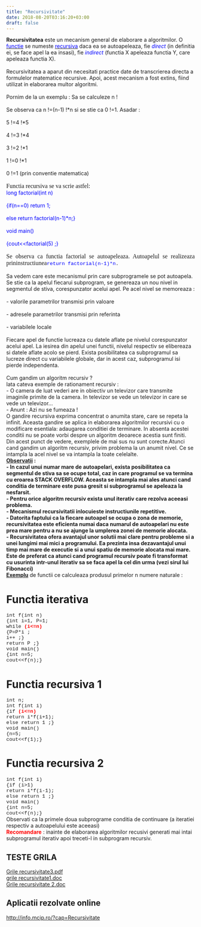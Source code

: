 ```yaml
---
title: "Recursivitate"
date: 2018-08-20T03:16:20+03:00
draft: false
---
```


<html>
  <body>
    <div class="wiki" id="content_view" style="display: block;">
<span style="display: block; font-family: "Times New Roman",serif; font-size: 16px; text-align: justify;"><strong>Recursivitatea</strong> este un mecanism general de elaborare a algoritmilor. O <u><span style="color: #0000ff;">functie</span></u> se numeste <u><span style="color: #0000ff;">recursiva</span></u> daca ea se autoapeleaza, fie <em><span style="color: #0000ff;">direct</span></em> (in definitia ei, se face apel la ea insasi), fie <em><span style="color: #0000ff;">indirect</span></em> (functia X apeleaza functia Y, care apeleaza functia X).</span><br />
<span style="display: block; font-family: "Times New Roman",serif; font-size: 16px; text-align: justify;">Recursivitatea a aparut din necesitati practice date de transcrierea directa a formulelor matematice recursive. Apoi, acest mecanism a fost extins, fiind utilizat in elaborarea multor algoritmi.</span><br />
<span style="display: block; font-family: "Times New Roman",serif; font-size: 16px; text-align: justify;">Pornim de la un exemplu : Sa se calculeze n !</span><br />
<span style="display: block; font-family: "Times New Roman",serif; font-size: 16px; text-align: justify;">Se observa ca n !=(n-1) !*n si se stie ca 0 !=1. Asadar :</span><br />
<span style="display: block; font-family: "Times New Roman",serif; font-size: 16px; text-align: justify;">5 !=4 !*5</span><br />
<span style="display: block; font-family: "Times New Roman",serif; font-size: 16px; text-align: justify;">4 !=3 !*4</span><br />
<span style="display: block; font-family: "Times New Roman",serif; font-size: 16px; text-align: justify;">3 !=2 !*1</span><br />
<span style="display: block; font-family: "Times New Roman",serif; font-size: 16px; text-align: justify;">1 !=0 !*1</span><br />
<span style="display: block; font-family: "Times New Roman",serif; font-size: 16px; text-align: justify;">0 !=1 (prin conventie matematica)</span><br />
<span style="font-family: 'Times New Roman','serif'; font-size: 16px;">Functia recursiva se va scrie astfel:</span><br />
<span style="color: #0000ff; display: block; font-family: "Courier New"; font-size: 13.3333px; text-align: justify;">long factorial(int n)</span><br />
<span style="color: #0000ff; display: block; font-family: "Courier New"; font-size: 13.3333px; text-align: justify;">{if(n==0) return 1;</span><br />
<span style="color: #0000ff; display: block; font-family: "Courier New"; font-size: 13.3333px; text-align: justify;">else return factorial(n-1)*n;}</span><br />
<span style="color: #0000ff; display: block; font-family: "Courier New"; font-size: 13.3333px; text-align: justify;">void main()</span><br />
<span style="color: #0000ff; display: block; font-family: "Courier New"; font-size: 13.3333px; text-align: justify;">{cout&lt;&lt;factorial(5) ;}</span><br />
<span style="display: block; text-align: justify;"><span style="font-family: 'Times New Roman','serif'; font-size: 16px;">Se observa ca functia factorial se autoapeleaza. Autoapelul se realizeaza prininstructiunea</span><span style="color: #0000ff; font-family: 'Courier New'; font-size: 13.3333px;">return factorial(n-1)*n</span><span style="font-family: 'Courier New'; font-size: 13.3333px;">.</span></span><br />
<span style="display: block; font-family: "Times New Roman",serif; font-size: 16px; text-align: justify;">Sa vedem care este mecanismul prin care subprogramele se pot autoapela. Se stie ca la apelul fiecarui subprogram, se genereaza un nou nivel in segmentul de stiva, corespunzator acelui apel. Pe acel nivel se memoreaza :</span><br />
<span style="display: block; font-family: "Times New Roman",serif; font-size: 16px; text-align: justify;">- valorile parametrilor transmisi prin valoare</span><br />
<span style="display: block; font-family: "Times New Roman",serif; font-size: 16px; text-align: justify;">- adresele parametrilor transmisi prin referinta</span><br />
<span style="display: block; font-family: "Times New Roman",serif; font-size: 16px; text-align: justify;">- variabilele locale</span><br />
Fiecare apel de functie lucreaza cu datele aflate pe nivelul corespunzator acelui apel. La iesirea din apelul unei functii, nivelul respectiv se elibereaza si datele aflate acolo se pierd. Exista posibilitatea ca subprogramul sa lucreze direct cu variabilele globale, dar in acest caz, subprogramul isi pierde independenta.<br />
<br />
Cum gandim un algoritm recursiv ?<br />
Iata cateva exemple de rationament recursiv :<br />
- O camera de luat vederi are in obiectiv un televizor care transmite imaginile primite de la camera. In televizor se vede un televizor in care se vede un televizor…<br />
- Anunt : Azi nu se fumeaza !<br />
O gandire recursiva exprima concentrat o anumita stare, care se repeta la infinit. Aceasta gandire se aplica in elaborarea algoritmilor recursivi cu o modificare esentiala: adaugarea conditiei de terminare. In absenta acestei conditii nu se poate vorbi despre un algoritm deoarece acestia sunt finiti. Din acest punct de vedere, exemplele de mai sus nu sunt corecte.Atunci cand gandim un algoritm recursiv, privim problema la un anumit nivel. Ce se intampla la acel nivel se va intampla la toate celelalte.<br />
<strong><u>Observatii</u> :</strong><br />
<strong>- In cazul unui numar mare de autoapelari, exista posibilitatea ca segmentul de stiva sa se ocupe total, caz in care programul se va termina cu eroarea STACK OVERFLOW. Aceasta se intampla mai ales atunci cand conditia de terminare este pusa gresit si subprogramul se apeleaza la nesfarsit.</strong><br />
<strong>- Pentru orice algoritm recursiv exista unul iterativ care rezolva aceeasi problema.</strong><br />
<strong>- Mecanismul recursivitatii inlocuieste instructiunile repetitive.</strong><br />
<strong>- Datorita faptului ca la fiecare autoapel se ocupa o zona de memorie, recursivitatea este eficienta numai daca numarul de autoapelari nu este prea mare pentru a nu se ajunge la umplerea zonei de memorie alocata.</strong><br />
<strong>- Recursivitatea ofera avantajul unor solutii mai clare pentru probleme si a unei lungimi mai mici a programului. Ea prezinta insa dezavantajul unui timp mai mare de executie si a unui spatiu de memorie alocata mai mare. Este de preferat ca atunci cand programul recursiv poate fi transformat cu usurinta intr-unul iterativ sa se faca apel la cel din urma (vezi sirul lui Fibonacci)</strong><br />
<strong><u>Exemplu</u></strong> de functii ce calculeaza produsul primelor n numere naturale :<br />
<h1 id="toc0"><a name="Functia iterativa"></a>Functia iterativa</h1>
 <span style="font-family: 'Courier New'; font-size: 13.3333px;">int f(int n)</span><br />
<span style="font-family: 'Courier New'; font-size: 13.3333px;">{int i=1, P=1;</span><br />
<span style="font-family: 'Courier New'; font-size: 13.3333px;"> while <strong><span style="color: #ff0000;">(i&lt;=n)</span></strong></span><br />
<span style="font-family: 'Courier New'; font-size: 13.3333px;"> {P=P*i ;</span><br />
<span style="font-family: 'Courier New'; font-size: 13.3333px;"> i++ ;}</span><br />
<span style="font-family: 'Courier New'; font-size: 13.3333px;">return P ;}</span><br />
<span style="font-family: 'Courier New'; font-size: 13.3333px;"> void main()</span><br />
<span style="font-family: 'Courier New'; font-size: 13.3333px;">{int n=5;</span><br />
<span style="font-family: 'Courier New'; font-size: 13.3333px;"> cout&lt;&lt;f(n);}</span><br />
<h1 id="toc1"><a name="Functia recursiva 1"></a>Functia recursiva 1</h1>
 <span style="font-family: 'Courier New'; font-size: 13.3333px;">int n;</span><br />
<span style="font-family: 'Courier New'; font-size: 13.3333px;">int f(int i)</span><br />
<span style="font-family: 'Courier New'; font-size: 13.3333px;">{if <strong><span style="color: #ff0000;">(i&lt;=n)</span></strong></span><br />
<span style="font-family: 'Courier New'; font-size: 13.3333px;"> return i*f(i+1);</span><br />
<span style="font-family: 'Courier New'; font-size: 13.3333px;">else return 1 ;}</span><br />
<span style="font-family: 'Courier New'; font-size: 13.3333px;">void main()</span><br />
<span style="font-family: 'Courier New'; font-size: 13.3333px;">{n=5;</span><br />
<span style="font-family: 'Courier New'; font-size: 13.3333px;"> cout&lt;&lt;f(1);}</span><br />
<h1 id="toc2"><a name="Functia recursiva 2"></a>Functia recursiva 2</h1>
 <span style="font-family: 'Courier New'; font-size: 13.3333px;">int f(int i)</span><br />
<span style="font-family: 'Courier New'; font-size: 13.3333px;">{if (i&gt;1)</span><br />
<span style="font-family: 'Courier New'; font-size: 13.3333px;"> return i*f(i-1);</span><br />
<span style="font-family: 'Courier New'; font-size: 13.3333px;">else return 1 ;}</span><br />
<span style="font-family: 'Courier New'; font-size: 13.3333px;">void main()</span><br />
<span style="font-family: 'Courier New'; font-size: 13.3333px;">{int n=5;</span><br />
<span style="font-family: 'Courier New'; font-size: 13.3333px;"> cout&lt;&lt;f(n);}</span><br />
Observati ca la primele doua subprograme conditia de continuare (a iteratiei respectiv a autoapelului este aceeasi)<br />
<strong><span style="color: #ff0000;">Recomandare</span></strong> : inainte de elaborarea algoritmilor recusivi generati mai intai subprogramul iterativ apoi treceti-l in subprogram recursiv.<br />
<h2 id="toc3"><a name="Functia recursiva 2-TESTE GRILA"></a>TESTE GRILA</h2>
 <a href="files/Grile%20recursivitate3.pdf">Grile recursivitate3.pdf</a><br />
<a href="files/grile%20recursivitate1.doc">grile recursivitate1.doc</a><br />
<a href="files/Grile%20recursivitate%202.doc">Grile recursivitate 2.doc</a><br />
<h2 id="toc4"><a name="Functia recursiva 2-Aplicatii rezolvate online"></a><strong>Aplicatii rezolvate online</strong></h2>
 <a class="wiki_link_ext" href="http://info.mcip.ro/?cap=Recursivitate" rel="nofollow">http://info.mcip.ro/?cap=Recursivitate</a>
    </div>
  </body>
</html>
